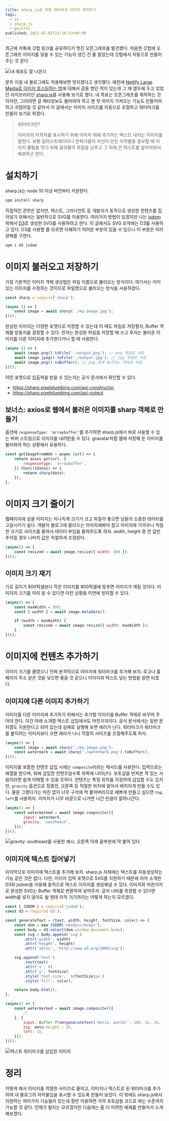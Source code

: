 ```yaml
---
title: sharp.js로 자동 워터마크 이미지 제작하기
tags:
  - js
  - sharp.js
  - geultto
published: 2021-05-02T23:18:53+09:00
---
```


최근에 카톡에 깃헙 링크를 공유하다가 멋진 오픈그래프를 발견했다. 처음엔 깃헙에 오픈그래프 이미지를 넣을 수 있는 기능이 생긴 건 줄 알았는데 깃헙에서 자동으로 만들어주는 것 같다.

![내 레포도 잘 나온다](./assets/opengraph.png)

문득 이걸 내 블로그에도 적용해보면 멋지겠다고 생각했다. 예전에 [Netlify Large Media로 이미지 호스팅하는 법](/post/netlify-large-media)에 대해서 글을 썼던 적이 있는데 그 때 염두에 두고 있었던 라이브러리인 [sharp.js](https://sharp.pixelplumbing.com)를 사용해 보기로 했다. 내 목표는 오픈그래프를 제작하는 것이지만, 그러려면 글 메타정보도 불러와야 하고 맨 첫 이미지 가져오는 기능도 만들어야 하고 귀찮아질 것 같아서 이 글에서는 이미지 사이즈를 자동으로 조절하고 워터마크를 만들어 보기로 하겠다.

> 워터마크란?
>
> 이미지의 저작자를 표시하기 위해 이미지 위에 추가하는 텍스트 내지는 이미지를 말한다. 보통 일러스트레이터나 만화가들이 자신이 만든 저작물을 홍보할 때 이미지 불펌을 막기 위해 결과물의 화질을 낮추고 그 위에 큰 텍스트를 덮어씌워서 배포하곤 한다.

# 설치하기

sharp.js는 node 10 이상 버전부터 지원한다.

```sh
npm install sharp
```

직접적인 관련은 없지만, 텍스트, 그라디언트 등 개발자가 동적으로 생성한 컨텐츠를 집어넣기 위해서는 일반적으로 SVG를 이용한다. 여러가지 방법이 있겠지만 나는 [jsdom](https://github.com/jsdom/jsdom) 위에서 [D3](https://d3js.org)로 생성한 SVG를 사용하려고 한다. 이 글에서도 SVG 조작에는 D3를 사용하고 있다. D3를 사용할 줄 모르면 이해하기 어려운 부분이 있을 수 있으니 이 부분은 미리 양해를 구한다.

```sh
npm i d3 jsdom
```

# 이미지 불러오고 저장하기

가장 기본적인 이미지 객체 생성법은 파일 이름으로 불러오는 방식이다. 여기서는 이미 있는 이미지를 수정하는 것이므로 파일명으로 불러오는 방식을 사용하겠다.

```js
const sharp = require('sharp');

(async () => {
	const image = await sharp('./my-image.jpg');
})();
```

완성된 이미지는 다양한 포맷으로 저장할 수 있는데 이 때도 파일로 저장할지, Buffer 객체를 받을지를 결정할 수 있다. 전자는 완성된 파일을 저장할 때 쓰고 후자는 불러온 이미지를 다른 이미지에 추가한다거나 할 때 사용한다.

```js
(async () => {
	await image.png().toFile('./output.png'); // png 파일로 저장
	await image.jpeg().toFile('./output.jpg'); // jpg 파일로 저장
	await image.png().toBuffer(); // png 포맷 Buffer 객체로 저장
})();
```

어떤 포맷으로 입출력을 받을 수 있는지는 공식 문서에서 확인할 수 있다.

- <https://sharp.pixelplumbing.com/api-constructor>
- <https://sharp.pixelplumbing.com/api-output>

## 보너스: axios로 웹에서 불러온 이미지를 sharp 객체로 만들기

옵션에 `responseType: 'arraybuffer'`를 추가하면 sharp.js에서 바로 사용할 수 있는 버퍼 스트링으로 이미지를 내려받을 수 있다. gravatar처럼 웹에 저장해 둔 이미지를 불러와야 하는 상황에서 유용하다.

```js
const getImageFromWeb = async (url) => {
    return axios.get(url, {
        responseType: 'arraybuffer',
    }).then(({data}) => {
        return sharp(data);
    });
};
```

# 이미지 크기 줄이기

웹페이지에 넣을 이미지는 지나치게 크기가 크고 화질이 좋으면 남들의 소중한 데이터를 고갈시키기 쉽다. 개발자 블로그에 올라오는 이미지래봐야 참고 이미지에 가까우니 적절한 크기로 사이즈를 줄여서 데이터 부담을 줄여주도록 하자. width, height 중 한 값만 주어질 경우 나머지 값은 적절하게 조정된다.

```js
(async() => {
	const resized = await image.resize({ width: 800 });
})();
```

## 이미지 크기 재기

가로 길이가 800픽셀보다 작은 이미지를 800픽셀에 맞추면 이미지가 깨질 것이다. 이미지의 크기를 미리 알 수 있다면 이런 상황을 미연에 방지할 수 있다.

```js
(async() => {
	const maxWidth = 800;
	const { width } = await image.metadata();

	if (width > maxWidth) {
		const resized = await image.resize({ width: maxWidth });
	}
})();
```

# 이미지에 컨텐츠 추가하기

이미지 크기를 줄였으니 진짜 본격적으로 이미지에 워터마크를 추가해 보자. 로고나 홈페이지 주소 같은 것을 넣으면 좋을 것 같으니 이미지와 텍스트 넣는 방법을 알면 되겠다.

## 이미지에 다른 이미지 추가하기

이미지를 다른 이미지에 추가하기 위해서는 추가할 이미지를 Buffer 객체로 바꾸어 주어야 한다. 이건 아래 소개할 텍스트 삽입에서도 마찬가지이다. 공식 문서에서는 일반 문자열도 지원한다고 되어 있는데 실제로 실행해 보면 에러가 난다. 워터마크가 워터마크를 붙이려는 이미지보다 크면 에러가 나니 적절히 사이즈를 조절해주도록 하자.

```js
(async() => {
	const image = await sharp('./my-image.png');
	const watermark = await sharp('./watermark.png').toBuffer();
})();
```

이미지를 포함한 컨텐츠 삽입 시에는 `composite`이라는 메서드를 사용한다. 입력으로는 배열을 받으며, 뒤에 삽입한 컨텐츠일수록 위쪽에 나타난다. 포토샵을 만져본 적 있는 사람이라면 쉽게 이해할 수 있을 듯하다. 컨텐츠는 특정 위치를 지정하여 삽입할 수도 있지만, `gravity` 옵션으로 정중앙, 오른쪽 등 적절한 위치에 알아서 배치되게 만들 수도 있다. 물론 그랬다가는 마진 없이 너무 구석에 척 붙어버리므로 예쁘게 만들고 싶으면 `top`, `left`를 사용하자. 이미지가 너무 바깥으로 나가면 나간 만큼이 잘려나간다.

```js
(async() => {
	const watermarked = await image.composite([{
		input: watermark,
		gravity: 'southeast',
	}]);
})();
```

![gravity: southeast를 사용한 예시. 오른쪽 아래 끝부분에 딱 붙어 있다](./assets/gravity.png)

## 이미지에 텍스트 집어넣기

마지막으로 이미지에 텍스트를 추가해 보자. sharp.js 자체에는 텍스트를 자동생성하는 기능 같은 것은 없다. 다만, 이미지 입력 포맷으로 SVG를 지원하기 때문에 아까 소개한 D3와 jsdom을 이용해 동적으로 텍스트 이미지를 생성해낼 수 있다. 이미지와 마찬가지로 완성한 SVG는 Buffer 객체로 변환하여 넣어주자. 글자 너비를 측정할 수 있다면 width를 넣지 않아도 될 텐데 아직 거기까지는 어떻게 하는지 모르겠다.

```js
const { JSDOM } = require('jsdom');
const d3 = require('d3');

const generateText = (text, width, height, fontSize, color) => {
    const dom = new JSDOM('<body></body>');
    const body = d3.select(dom.window.document.body);
    const svg = body.append('svg')
        .attr('width', width)
        .attr('height', height)
        .attr('xmlns', 'http://www.w3.org/2000/svg');

    svg.append('text')
        .text(text)
        .attr('x', 0)
        .attr('y', fontSize)
        .style('font-size', `${fontSize}px`)
        .style('fill', color);

    return body.html();
};

(async() => {
	const watermarked = await image.composite([{
		// ...
	}, {
		input: Buffer.from(generateText('Hello, world!', 100, 16, 16, 'white')),
		top: meta.height - 32,
		left: 16,
	}]);
})();
```

![텍스트 워터마크를 삽입한 이미지](./assets/text-watermark.png)

# 정리

이렇게 해서 이미지를 적절한 사이즈로 줄이고, 이미지나 텍스트로 된 워터마크를 추가하여 내 블로그의 저작물임을 표시할 수 있도록 만들어 보았다. 이 밖에도 sharp.js에서 지원하는 여러가지 기능들이 있는데 잘만 이용하면 거의 포토샵을 코드로 짜는 수준까지 가능할 것 같다. 언제가 될지는 모르겠지만 다음에는 좀 더 미려한 예제를 만들어서 소개해보겠다.

